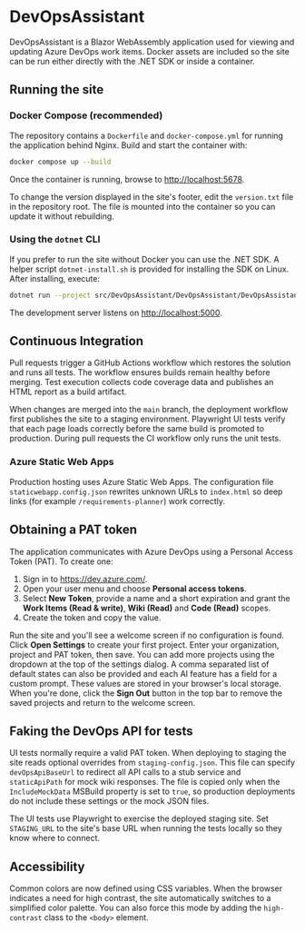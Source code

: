 # DevOpsAssistant

DevOpsAssistant is a Blazor WebAssembly application used for viewing and updating Azure DevOps work items. Docker assets are included so the site can be run either directly with the .NET SDK or inside a container.

## Running the site

### Docker Compose (recommended)

The repository contains a `Dockerfile` and `docker-compose.yml` for running the application behind Nginx. Build and start the container with:

```bash
docker compose up --build
```

Once the container is running, browse to <http://localhost:5678>.

To change the version displayed in the site's footer, edit the `version.txt`
file in the repository root. The file is mounted into the container so you can
update it without rebuilding.

### Using the `dotnet` CLI

If you prefer to run the site without Docker you can use the .NET SDK. A helper script `dotnet-install.sh` is provided for installing the SDK on Linux. After installing, execute:

```bash
dotnet run --project src/DevOpsAssistant/DevOpsAssistant/DevOpsAssistant.csproj
```

The development server listens on <http://localhost:5000>.

## Continuous Integration

Pull requests trigger a GitHub Actions workflow which restores the solution and
runs all tests. The workflow ensures builds remain healthy before merging. Test
execution collects code coverage data and publishes an HTML report as a build
artifact.

When changes are merged into the `main` branch, the deployment workflow first
publishes the site to a staging environment. Playwright UI tests verify that
each page loads correctly before the same build is promoted to production.
During pull requests the CI workflow only runs the unit tests.

### Azure Static Web Apps

Production hosting uses Azure Static Web Apps. The configuration file
`staticwebapp.config.json` rewrites unknown URLs to `index.html` so deep links
(for example `/requirements-planner`) work correctly.

## Obtaining a PAT token

The application communicates with Azure DevOps using a Personal Access Token (PAT). To create one:

1. Sign in to <https://dev.azure.com/>.
2. Open your user menu and choose **Personal access tokens**.
3. Select **New Token**, provide a name and a short expiration and grant
   the **Work Items (Read & write)**, **Wiki (Read)** and **Code (Read)** scopes.
4. Create the token and copy the value.

Run the site and you'll see a welcome screen if no configuration is found. Click **Open Settings** to create your first project. Enter your organization, project and PAT token, then save. You can add more projects using the dropdown at the top of the settings dialog. A comma separated list of default states can also be provided and each AI feature has a field for a custom prompt. These values are stored in your browser's local storage.
When you're done, click the **Sign Out** button in the top bar to remove the saved projects and return to the welcome screen.

## Faking the DevOps API for tests

UI tests normally require a valid PAT token. When deploying to staging the site
reads optional overrides from `staging-config.json`. This file can specify
`devOpsApiBaseUrl` to redirect all API calls to a stub service and
`staticApiPath` for mock wiki responses. The file is copied only when the
`IncludeMockData` MSBuild property is set to `true`, so production deployments do
not include these settings or the mock JSON files.

The UI tests use Playwright to exercise the deployed staging site. Set
`STAGING_URL` to the site's base URL when running the tests locally so they know
where to connect.

## Accessibility

Common colors are now defined using CSS variables. When the browser indicates a
need for high contrast, the site automatically switches to a simplified color
palette. You can also force this mode by adding the `high-contrast` class to the
`<body>` element.
